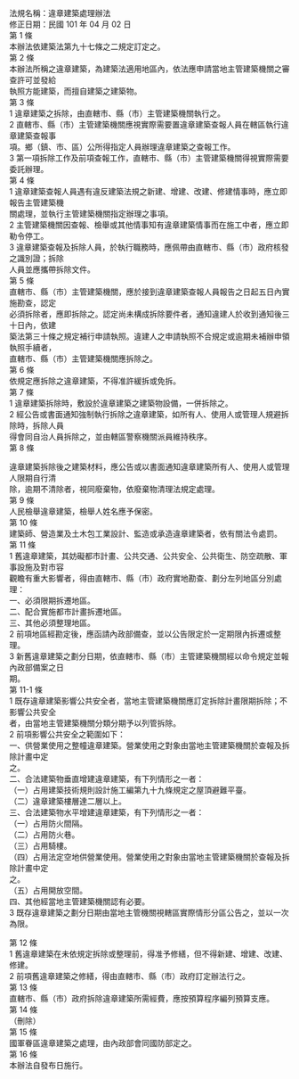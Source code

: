 法規名稱：違章建築處理辦法  
修正日期：民國 101 年 04 月 02 日  
第 1 條  
本辦法依建築法第九十七條之二規定訂定之。  
第 2 條  
本辦法所稱之違章建築，為建築法適用地區內，依法應申請當地主管建築機關之審查許可並發給  
執照方能建築，而擅自建築之建築物。  
第 3 條  
1 違章建築之拆除，由直轄市、縣（市）主管建築機關執行之。  
2 直轄市、縣（市）主管建築機關應視實際需要置違章建築查報人員在轄區執行違章建築查報事  
項。鄉（鎮、市、區）公所得指定人員辦理違章建築之查報工作。  
3 第一項拆除工作及前項查報工作，直轄市、縣（市）主管建築機關得視實際需要委託辦理。  
第 4 條  
1 違章建築查報人員遇有違反建築法規之新建、增建、改建、修建情事時，應立即報告主管建築機  
關處理，並執行主管建築機關指定辦理之事項。  
2 主管建築機關因查報、檢舉或其他情事知有違章建築情事而在施工中者，應立即勒令停工。  
3 違章建築查報及拆除人員，於執行職務時，應佩帶由直轄市、縣（市）政府核發之識別證；拆除  
人員並應攜帶拆除文件。  
第 5 條  
直轄市、縣（市）主管建築機關，應於接到違章建築查報人員報告之日起五日內實施勘查，認定  
必須拆除者，應即拆除之。認定尚未構成拆除要件者，通知違建人於收到通知後三十日內，依建  
築法第三十條之規定補行申請執照。違建人之申請執照不合規定或逾期未補辦申領執照手續者，  
直轄市、縣（市）主管建築機關應拆除之。  
第 6 條  
依規定應拆除之違章建築，不得准許緩拆或免拆。  
第 7 條  
1 違章建築拆除時，敷設於違章建築之建築物設備，一併拆除之。  
2 經公告或書面通知強制執行拆除之違章建築，如所有人、使用人或管理人規避拆除時，拆除人員  
得會同自治人員拆除之，並由轄區警察機關派員維持秩序。  
第 8 條  


違章建築拆除後之建築材料，應公告或以書面通知違章建築所有人、使用人或管理人限期自行清  
除，逾期不清除者，視同廢棄物，依廢棄物清理法規定處理。  
第 9 條  
人民檢舉違章建築，檢舉人姓名應予保密。  
第 10 條  
建築師、營造業及土木包工業設計、監造或承造違章建築者，依有關法令處罰。  
第 11 條  
1 舊違章建築，其妨礙都市計畫、公共交通、公共安全、公共衛生、防空疏散、軍事設施及對市容  
觀瞻有重大影響者，得由直轄市、縣（市）政府實地勘查、劃分左列地區分別處理：  
一、必須限期拆遷地區。  
二、配合實施都市計畫拆遷地區。  
三、其他必須整理地區。  
2 前項地區經勘定後，應函請內政部備查，並以公告限定於一定期限內拆遷或整理。  
3 新舊違章建築之劃分日期，依直轄市、縣（市）主管建築機關經以命令規定並報內政部備案之日  
期。  
第 11-1 條  
1 既存違章建築影響公共安全者，當地主管建築機關應訂定拆除計畫限期拆除；不影響公共安全  
者，由當地主管建築機關分類分期予以列管拆除。  
2 前項影響公共安全之範圍如下：  
一、供營業使用之整幢違章建築。營業使用之對象由當地主管建築機關於查報及拆除計畫中定  
之。  
二、合法建築物垂直增建違章建築，有下列情形之一者：  
（一）占用建築技術規則設計施工編第九十九條規定之屋頂避難平臺。  
（二）違章建築樓層達二層以上。  
三、合法建築物水平增建違章建築，有下列情形之一者：  
（一）占用防火間隔。  
（二）占用防火巷。  
（三）占用騎樓。  
（四）占用法定空地供營業使用。營業使用之對象由當地主管建築機關於查報及拆除計畫中定  
之。  
（五）占用開放空間。  
四、其他經當地主管建築機關認有必要。  
3 既存違章建築之劃分日期由當地主管機關視轄區實際情形分區公告之，並以一次為限。  


第 12 條  
1 舊違章建築在未依規定拆除或整理前，得准予修繕，但不得新建、增建、改建、修建。  
2 前項舊違章建築之修繕，得由直轄市、縣（市）政府訂定辦法行之。  
第 13 條  
直轄市、縣（市）政府拆除違章建築所需經費，應按預算程序編列預算支應。  
第 14 條  
（刪除）  
第 15 條  
國軍眷區違章建築之處理，由內政部會同國防部定之。  
第 16 條  
本辦法自發布日施行。  


